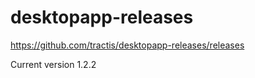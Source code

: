 # desktopapp-releases

https://github.com/tractis/desktopapp-releases/releases

Current version 1.2.2
